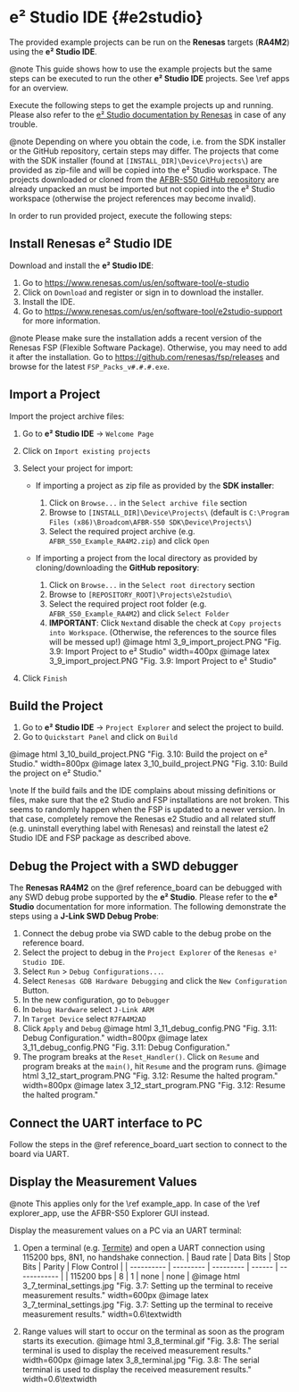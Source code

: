 # e² Studio IDE {#e2studio}

The provided example projects can be run on the **Renesas** targets (**RA4M2**)
using the **e² Studio IDE**.

@note This guide shows how to use the example projects but the same steps can be
executed to run the other **e² Studio IDE** projects. See \ref apps for an
overview.

Execute the following steps to get the example projects up and running. Please
also refer to the
[e² Studio documentation by Renesas](https://www.renesas.com/us/en/software-tool/e-studio)
in case of any trouble.

@note Depending on where you obtain the code, i.e. from the SDK installer or the
GitHub repository, certain steps may differ. The projects that come with the SDK
installer (found at `[INSTALL_DIR]\Device\Projects\`) are provided as zip-file
and will be copied into the e² Studio workspace. The projects downloaded or
cloned from the
[AFBR-S50 GitHub repository](https://github.com/Broadcom/AFBR-S50-API) are
already unpacked an must be imported but not copied into the e² Studio workspace
(otherwise the project references may become invalid).

In order to run provided project, execute the following steps:

## Install Renesas e² Studio IDE

Download and install the **e² Studio IDE**:

1. Go to <https://www.renesas.com/us/en/software-tool/e-studio>
2. Click on `Download` and register or sign in to download the installer.
3. Install the IDE.
4. Go to <https://www.renesas.com/us/en/software-tool/e2studio-support> for more information.

@note Please make sure the installation adds a recent version of the Renesas FSP
(Flexible Software Package). Otherwise, you may need to add it after the installation.
Go to <https://github.com/renesas/fsp/releases> and browse for the latest `FSP_Packs_v#.#.#.exe`.

## Import a Project

Import the project archive files:

1. Go to **e² Studio IDE** -> `Welcome Page`
2. Click on `Import existing projects`
3. Select your project for import:

    - If importing a project as zip file as provided by the **SDK installer**:

        1. Click on `Browse...` in the `Select archive file` section
        2. Browse to `[INSTALL_DIR]\Device\Projects\` (default is
           `C:\Program Files (x86)\Broadcom\AFBR-S50 SDK\Device\Projects\`)
        3. Select the required project archive (e.g.
           `AFBR_S50_Example_RA4M2.zip`) and click `Open`

    - If importing a project from the local directory as provided by
      cloning/downloading the **GitHub repository**:

        1. Click on `Browse...` in the `Select root directory` section
        2. Browse to `[REPOSITORY_ROOT]\Projects\e2studio\`
        3. Select the required project root folder (e.g.
           `AFBR_S50_Example_RA4M2`) and click `Select Folder`
        4. **IMPORTANT**: Click `Next`and disable the check at
           `Copy projects into Workspace`. (Otherwise, the references to the
           source files will be messed up!)
            @image html 3_9_import_project.PNG "Fig. 3.9: Import Project to e² Studio" width=400px
            @image latex 3_9_import_project.PNG "Fig. 3.9: Import Project to e² Studio"

4. Click `Finish`

## Build the Project

1. Go to **e² Studio IDE** -> `Project Explorer` and select the project to
   build.
2. Go to `Quickstart Panel` and click on `Build`

@image html 3_10_build_project.PNG "Fig. 3.10: Build the project on e² Studio." width=800px
@image latex 3_10_build_project.PNG "Fig. 3.10: Build the project on e² Studio."

\note If the build fails and the IDE complains about missing definitions or files,
make sure that the e2 Studio and FSP installations are not broken. This seems to
randomly happen when the FSP is updated to a newer version. In that case, completely
remove the Renesas e2 Studio and all related stuff (e.g. uninstall everything label
with Renesas) and reinstall the latest e2 Studio IDE and FSP package as described above.

## Debug the Project with a SWD debugger

The **Renesas RA4M2** on the @ref reference_board can be debugged with any SWD
debug probe supported by the **e² Studio**. Please refer to the **e² Studio**
documentation for more information. The following demonstrate the steps using a
**J-Link SWD Debug Probe**:

1. Connect the debug probe via SWD cable to the debug probe on the reference board.
2. Select the project to debug in the `Project Explorer` of the `Renesas e² Studio IDE`.
3. Select `Run` > `Debug Configurations...`.
4. Select `Renesas GDB Hardware Debugging` and click the `New Configuration` Button.
5. In the new configuration, go to `Debugger`
6. In `Debug Hardware` select `J-Link ARM`
7. In `Target Device` select `R7FA4M2AD`
8. Click `Apply` and `Debug`
    @image html 3_11_debug_config.PNG "Fig. 3.11: Debug Configuration." width=800px
    @image latex 3_11_debug_config.PNG "Fig. 3.11: Debug Configuration."
9. The program breaks at the `Reset_Handler()`. Click on `Resume` and
   program breaks at the `main()`, hit `Resume` and the program runs.
    @image html 3_12_start_program.PNG "Fig. 3.12: Resume the halted program." width=800px
    @image latex 3_12_start_program.PNG "Fig. 3.12: Resume the halted program."

## Connect the UART interface to PC

Follow the steps in the @ref reference_board_uart section to connect to the
board via UART.

## Display the Measurement Values

@note This applies only for the \ref example_app. In case of the \ref explorer_app,
use the AFBR-S50 Explorer GUI instead.

Display the measurement values on a PC via an UART terminal:

1. Open a terminal (e.g.
   [Termite](https://www.compuphase.com/software_termite.htm)) and open a
   UART connection using 115200 bps, 8N1, no handshake connection.
   | Baud rate  | Data Bits | Stop Bits | Parity | Flow Control |
   | ---------- | --------- | --------- | ------ | ------------ |
   | 115200 bps | 8         | 1         | none   | none         |
   @image html 3_7_terminal_settings.jpg "Fig. 3.7: Setting up the terminal to receive measurement results." width=600px
   @image latex 3_7_terminal_settings.jpg "Fig. 3.7: Setting up the terminal to receive measurement results." width=0.6\textwidth

2. Range values will start to occur on the terminal as soon as the program
   starts its execution.
   @image html 3_8_terminal.gif "Fig. 3.8: The serial terminal is used to display the received measurement results." width=600px
   @image latex 3_8_terminal.jpg "Fig. 3.8: The serial terminal is used to display the received measurement results." width=0.6\textwidth
